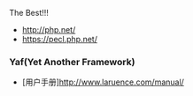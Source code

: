The Best!!!

- http://php.net/
- https://pecl.php.net/

### Yaf(Yet Another Framework)
- [用户手册]http://www.laruence.com/manual/

